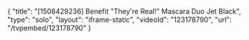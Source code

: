 {
    "title": "[1508429236] Benefit \"They're Real!\" Mascara Duo  Jet Black",
    "type": "solo",
    "layout": "iframe-static",
    "videoId": "123178790",
    "url": "\/tvpembed\/123178790"
}